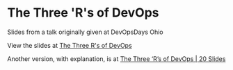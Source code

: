 # The Three 'R's of DevOps

Slides from a talk originally given at DevOpsDays Ohio

View the slides at [The Three R's of DevOps](http://aetherical.github.io/3r/#/)

Another version, with explanation, is at [The Three ‘R’s of DevOps | 20 Slides](http://20slides.com/index.php/2015/11/24/the-three-rs-of-devops/)
